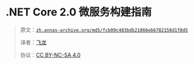 # .NET Core 2.0 微服务构建指南

> 原文：[`zh.annas-archive.org/md5/fcb09c483bdb21866eb6782158d1f8d5`](https://zh.annas-archive.org/md5/fcb09c483bdb21866eb6782158d1f8d5)
> 
> 译者：[飞龙](https://github.com/wizardforcel)
> 
> 协议：[CC BY-NC-SA 4.0](http://creativecommons.org/licenses/by-nc-sa/4.0/)